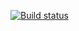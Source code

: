 [![Build status](https://ci.appveyor.com/api/projects/status/bjgam6ph4gbs1xeh?svg=true)](https://ci.appveyor.com/project/alexthomson031/ordertest)
